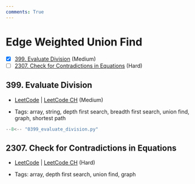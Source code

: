 ```yaml
---
comments: True
---
```


# Edge Weighted Union Find

- [x] [399. Evaluate Division](https://leetcode.cn/problems/evaluate-division/) (Medium)
- [ ] [2307. Check for Contradictions in Equations](https://leetcode.cn/problems/check-for-contradictions-in-equations/) (Hard)

## 399. Evaluate Division

-   [LeetCode](https://leetcode.com/problems/evaluate-division/) | [LeetCode CH](https://leetcode.cn/problems/evaluate-division/) (Medium)

-   Tags: array, string, depth first search, breadth first search, union find, graph, shortest path

```python title="399. Evaluate Division - Python Solution"
--8<-- "0399_evaluate_division.py"
```

## 2307. Check for Contradictions in Equations

-   [LeetCode](https://leetcode.com/problems/check-for-contradictions-in-equations/) | [LeetCode CH](https://leetcode.cn/problems/check-for-contradictions-in-equations/) (Hard)

-   Tags: array, depth first search, union find, graph
